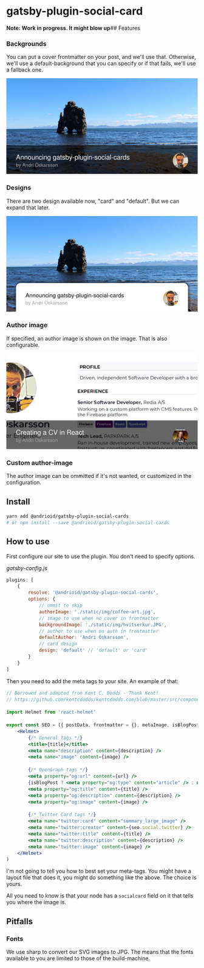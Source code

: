 # gatsby-plugin-social-card

**Note: Work in progress. It might blow up**## Features

### Backgrounds

You can put a cover frontmatter on your post, and we'll use that. Otherwise, we'll use a default-background that you can specify or if that fails, we'll use a fallback one.

![default card design](img/default-design.jpg)

### Designs

There are two design available now, "card" and "default". But we can expand that later.

![default card design](img/card-design.jpg)

### Author image

If specified, an author image is shown on the image. That is also configurable.

![default card design](img/cover-custom-author.jpg)

### Custom author-image

The author image can be ommitted if it's not wanted, or customized in the configuration.

## Install

```sh
yarn add @andrioid/gatsby-plugin-social-cards
# or npm install --save @andrioid/gatsby-plugin-social-cards
```

## How to use

First configure our site to use the plugin. You don't need to specify options.

_gatsby-config.js_

```js
plugins: [
	{
		resolve: '@andrioid/gatsby-plugin-social-cards',
		options: {
			// ommit to skip
			authorImage: './static/img/coffee-art.jpg',
			// image to use when no cover in frontmatter
			backgroundImage: './static/img/hvitserkur.JPG',
			// author to use when no auth in frontmatter
			defaultAuthor: 'Andri Óskarsson',
			// card design
			design: 'default' // 'default' or 'card'
		}
	}
]
```

Then you need to add the meta tags to your site. An example of that:

```jsx
// Borrowed and adapted from Kent C. Dodds - Thank Kent!
// https://github.com/kentcdodds/kentcdodds.com/blob/master/src/components/seo/index.js

import Helmet from 'react-helmet'

export const SEO = ({ postData, frontmatter = {}, metaImage, isBlogPost }) => (
	<Helmet>
		{/* General tags */}
		<title>{title}</title>
		<meta name="description" content={description} />
		<meta name="image" content={image} />

		{/* OpenGraph tags */}
		<meta property="og:url" content={url} />
		{isBlogPost ? <meta property="og:type" content="article" /> : null}
		<meta property="og:title" content={title} />
		<meta property="og:description" content={description} />
		<meta property="og:image" content={image} />

		{/* Twitter Card tags */}
		<meta name="twitter:card" content="summary_large_image" />
		<meta name="twitter:creator" content={seo.social.twitter} />
		<meta name="twitter:title" content={title} />
		<meta name="twitter:description" content={description} />
		<meta name="twitter:image" content={image} />
	</Helmet>
)
```

I'm not going to tell you how to best set your meta-tags. You might have a layout file that does it, you might do something like the above. The choice is yours.

All you need to know is that your node has a `socialcard` field on it that tells you where the image is.

## Pitfalls

### Fonts

We use sharp to convert our SVG images to JPG. The means that the fonts available to you are limited to those of the build-machine.
